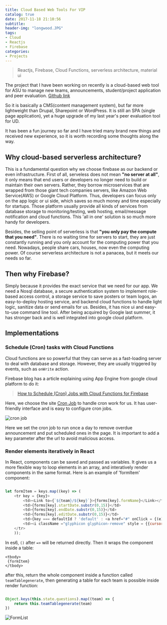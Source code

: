 ```yaml
---
title: Cloud Based Web Tools For VIP
catalog: true
date: 2017-11-18 21:10:56
subtitle:
header-img: "longwood.JPG"
tags:
- Cloud
- Reactjs
- Firebase
categories:
- Projects
---
```



> Reactjs, Firebase, Cloud Functions, serverless architecture, material ui


The project that I have been working on recently is a cloud-based web tool for ASU to manage new teams, announcements, student/project application and peer evaluation. [Github link](https://github.com/HanchengZhao/VIP-web)

So it is basically a CMS(content management system), but far more lightweight than Drupal, Sharepoint or WordPress. It is still an SPA (single page application), yet a huge upgrade of my last year's peer evaluation tool for UD.

It has been a fun journey so far and I have tried many brand new things and received new experience, so it is worth recording some thoughts along the way.

## Why cloud-based serverless architecture?

This is a fundamental question why we choose firebase as our backend or even infrastructure. 
First of all, serveless does not mean **"no server at all"**, it only means that end users or developers no longer need to build or maintain their own servers. Rather, they borrow microservices that are wrapped from those giant tech companies servers, like Amazon Web Service(AWS) or Google Cloud Platform. Thus, developers can focus only on the app logic or ui side, which saves so much money and time especially for startups. Those platform usually provide all kinds of services from database storage to monitoring/testing, web hosting, email/message notification and cloud functions. This 'all in one' solution is so much more handy for developers. 

Besides, the selling point of serverless is that **"you only pay the compute that you need"**. There is no waiting time for servers to start, they are just constantly running and you only account for the computing power that you need. Nowadays, people share cars, houses, now even the computing power. 
Of course serverless architecture is not a panacea, but it meets our needs so far.

## Then why Firebase?

Simply because it provides the exact service that we need for our app. We need a Nosql database, a secure authentication system to implement role-based access control, a storage service to save posters or team logos, an easy-to-deploy hosting service, and backend cloud functions to handle light logic, sanitize data or send emails for us. Besides, it has nice ui and easy-to-use command line tool. After being acquired by Google last summer, it has stronger back and is well integrated into google cloud platform.

## Implementations

### Schedule (Cron) tasks with Cloud Functions

Cloud functions are so powerful that they can serve as a fast-loading server to deal with database and storage. However, they are usually triggered by events, such as `onWrite` action.

Firebase blog has a article explaining using App Engine from google cloud platform to do it:
> [How to Schedule (Cron) Jobs with Cloud Functions for Firebase](https://firebase.googleblog.com/2017/03/how-to-schedule-cron-jobs-with-cloud.html)

Here, we choose the site [Cron Job](https://cron-job.org/en/) to handle cron work for us. It has user-friendly interface and is easy to configure cron jobs. 

![cron job](cron_job.png)

Here we set the cron job to run once a day to remove overdue announcement and put scheduled ones in the page. It is important to add a key parameter after the url to avoid malicious access.

### Render elements iteratively in React

In React, components can be saved and passed as variables. It gives us a more flexible way to loop elements in an array, and interatively render components in the same format. Here is an example of 'formItem' component:

```js

let formItem = keys.map((key) => (
    <tr key = {key}>
        <td><Link to={`${team}/${key}`}>{forms[key].formName}</Link></td>
        <td>{forms[key].startDate.substr(0,15)}</td>
        <td>{forms[key].endDate.substr(0,15)}</td>
        <td>{forms[key].editDate.substr(0,15)}</td>
        <td>{key === defaultId ? 'default' : <a href="#" onClick = {(e) => this.setAsDefault(team, key,e) }>set as default</a>}</td>
        <td><i className ="glyphicon glyphicon-remove" style = {{cursor:"pointer"}} id = {key} onClick = {() => this.handleRemove(team, key)}/></td>
    </tr>
    ));

```
In es6, `()` after `=>` will be returned directly.
Then it wraps the component inside a table:
```
<tbody>
 {formItem}
</tbody>
```
after this, return the whole component inside a function called `teamTablegenerate`, then generating a table for each team is possible inside render function:
```js

Object.keys(this.state.questions).map((team) => {
    return this.teamTablegenerate(team)
})

```

![FormList](formlist.png)


<!-- ### deploy
### pagination
### auth
- only redirect in the first login  
    - sessionstorage 
- 

## react-router
### conditional rendering
- how to go back to last path with last state

## mobx

## announcement
### debounce -->
